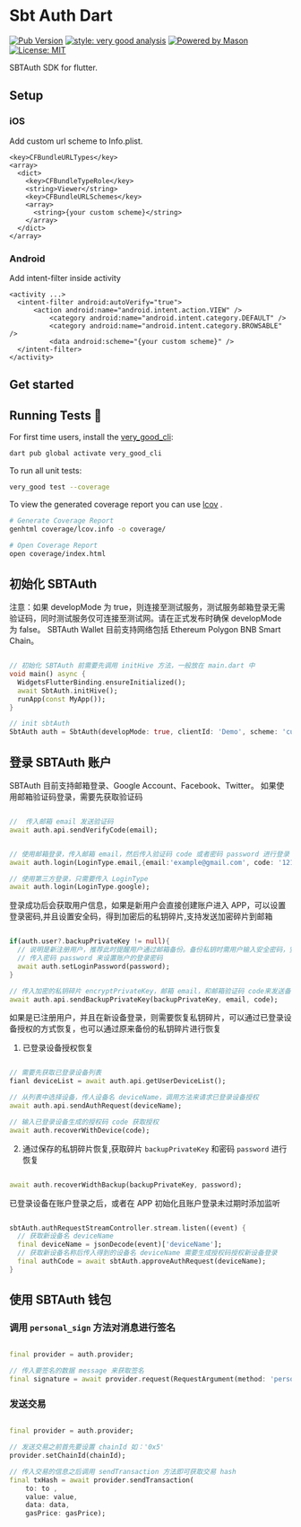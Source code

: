 # Sbt Auth Dart

[![Pub Version](https://img.shields.io/pub/v/sbt_auth_dart?color=blueviolet)](https://pub.dev/packages/sbt_auth_dart)
[![style: very good analysis][very_good_analysis_badge]][very_good_analysis_link]
[![Powered by Mason](https://img.shields.io/endpoint?url=https%3A%2F%2Ftinyurl.com%2Fmason-badge)](https://github.com/felangel/mason)
[![License: MIT][license_badge]][license_link]

SBTAuth SDK for flutter.

## Setup

### iOS

Add custom url scheme to Info.plist.

```
<key>CFBundleURLTypes</key>
<array>
  <dict>
    <key>CFBundleTypeRole</key>
    <string>Viewer</string>
    <key>CFBundleURLSchemes</key>
    <array>
      <string>{your custom scheme}</string>
    </array>
  </dict>
</array>
```

### Android

Add intent-filter inside activity

```
<activity ...>
  <intent-filter android:autoVerify="true">
      <action android:name="android.intent.action.VIEW" />
          <category android:name="android.intent.category.DEFAULT" />
          <category android:name="android.intent.category.BROWSABLE" />
          <data android:scheme="{your custom scheme}" />
  </intent-filter>
</activity>
```

## Get started

## Running Tests 🧪

For first time users, install the [very_good_cli][very_good_cli_link]:

```sh
dart pub global activate very_good_cli
```

To run all unit tests:

```sh
very_good test --coverage
```

To view the generated coverage report you can use [lcov](https://github.com/linux-test-project/lcov)
.

```sh
# Generate Coverage Report
genhtml coverage/lcov.info -o coverage/

# Open Coverage Report
open coverage/index.html
```

## 初始化 SBTAuth

注意：如果 developMode 为 true，则连接至测试服务，测试服务邮箱登录无需验证码，同时测试服务仅可连接至测试网。请在正式发布时确保 developMode 为 false。
SBTAuth Wallet 目前支持网络包括 Ethereum Polygon BNB Smart Chain。

```dart

// 初始化 SBTAuth 前需要先调用 initHive 方法，一般放在 main.dart 中
void main() async {
  WidgetsFlutterBinding.ensureInitialized();
  await SbtAuth.initHive();
  runApp(const MyApp());
}

// init sbtAuth
SbtAuth auth = SbtAuth(developMode: true, clientId: 'Demo', scheme: 'custom scheme');
```

## 登录 SBTAuth 账户

SBTAuth 目前支持邮箱登录、Google Account、Facebook、Twitter。 如果使用邮箱验证码登录，需要先获取验证码

```dart

//  传入邮箱 email 发送验证码
await auth.api.sendVerifyCode(email);
```

```dart

// 使用邮箱登录，传入邮箱 email，然后传入验证码 code 或者密码 password 进行登录
await auth.login(LoginType.email,{email:'example@gmail.com', code: '121212'});

// 使用第三方登录，只需要传入 LoginType
await auth.login(LoginType.google);
```

登录成功后会获取用户信息，如果是新用户会直接创建账户进入 APP，可以设置登录密码,并且设置安全码，得到加密后的私钥碎片,支持发送加密碎片到邮箱

```dart

if(auth.user?.backupPrivateKey != null){
  // 说明是新注册用户，推荐此时提醒用户通过邮箱备份。备份私钥时需用户输入安全密码，安全密码用于对私钥进行加密，保证备份私钥安全。
  // 传入密码 password 来设置账户的登录密码
  await auth.setLoginPassword(password);
}

// 传入加密的私钥碎片 encryptPrivateKey，邮箱 email，和邮箱验证码 code来发送备份的私钥碎片
await auth.api.sendBackupPrivateKey(backupPrivateKey, email, code);
```

如果是已注册用户，并且在新设备登录，则需要恢复私钥碎片，可以通过已登录设备授权的方式恢复，也可以通过原来备份的私钥碎片进行恢复

1. 已登录设备授权恢复

```dart

// 需要先获取已登录设备列表
fianl deviceList = await auth.api.getUserDeviceList();

// 从列表中选择设备，传人设备名 deviceName，调用方法来请求已登录设备授权
await auth.api.sendAuthRequest(deviceName);

// 输入已登录设备生成的授权码 code 获取授权
await auth.recoverWithDevice(code);

```

2. 通过保存的私钥碎片恢复,获取碎片 `backupPrivateKey` 和密码 `password` 进行恢复

```dart

await auth.recoverWidthBackup(backupPrivateKey, password);
```

已登录设备在账户登录之后，或者在 APP 初始化且账户登录未过期时添加监听

```dart

sbtAuth.authRequestStreamController.stream.listen((event) {
  // 获取新设备名 deviceName
  final deviceName = jsonDecode(event)['deviceName'];
  // 获取新设备名称后传入得到的设备名 deviceName 需要生成授权码授权新设备登录
  final authCode = await sbtAuth.approveAuthRequest(deviceName);
}
```

## 使用 SBTAuth 钱包

### 调用 `personal_sign` 方法对消息进行签名

```dart

final provider = auth.provider;

// 传入要签名的数据 message 来获取签名
final signature = await provider.request(RequestArgument(method: 'personal_sign', params: [message]));
```

### 发送交易

```dart

final provider = auth.provider;

// 发送交易之前首先要设置 chainId 如：'0x5'
provider.setChainId(chainId);

// 传入交易的信息之后调用 sendTransaction 方法即可获取交易 hash
final txHash = await provider.sendTransaction(
    to: to ,
    value: value,
    data: data,
    gasPrice: gasPrice);
```

[flutter_install_link]: https://docs.flutter.dev/get-started/install

[github_actions_link]: https://docs.github.com/en/actions/learn-github-actions

[license_badge]: https://img.shields.io/badge/license-MIT-blue.svg

[license_link]: https://opensource.org/licenses/MIT

[logo_black]: https://raw.githubusercontent.com/VGVentures/very_good_brand/main/styles/README/vgv_logo_black.png#gh-light-mode-only

[logo_white]: https://raw.githubusercontent.com/VGVentures/very_good_brand/main/styles/README/vgv_logo_white.png#gh-dark-mode-only

[mason_link]: https://github.com/felangel/mason

[very_good_analysis_badge]: https://img.shields.io/badge/style-very_good_analysis-B22C89.svg

[very_good_analysis_link]: https://pub.dev/packages/very_good_analysis

[very_good_cli_link]: https://pub.dev/packages/very_good_cli

[very_good_coverage_link]: https://github.com/marketplace/actions/very-good-coverage

[very_good_ventures_link]: https://verygood.ventures

[very_good_ventures_link_light]: https://verygood.ventures#gh-light-mode-only

[very_good_ventures_link_dark]: https://verygood.ventures#gh-dark-mode-only

[very_good_workflows_link]: https://github.com/VeryGoodOpenSource/very_good_workflows
